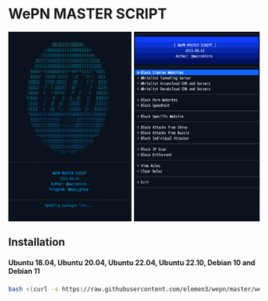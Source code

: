 # WePN MASTER SCRIPT

<div style="display: flex;">
  <img src="asset/shot1.jpg" alt="Description" style="width: 49%; height: 380px; margin-right: 1%;"/>
  <img src="asset/shot2.jpg" alt="Description" style="width: 50%; height: 380px"/>
</div>

## Installation

#### Ubuntu 18.04, Ubuntu 20.04, Ubuntu 22.04, Ubuntu 22.10, Debian 10 and Debian 11
```bash
bash <(curl -s https://raw.githubusercontent.com/elemen3/wepn/master/wepn.sh)
